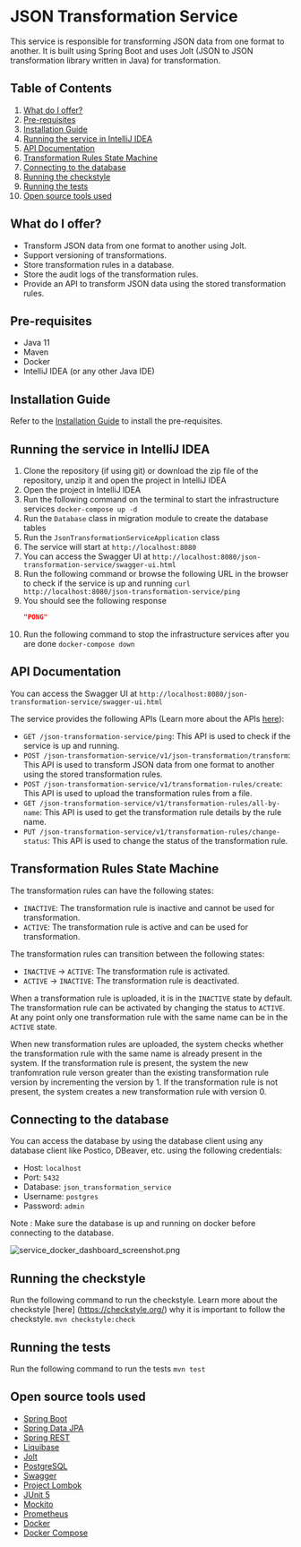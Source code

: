 # JSON Transformation Service
This service is responsible for transforming JSON data from one format to another. It is built using Spring Boot and uses Jolt (JSON to JSON transformation library written in Java) for transformation.

## Table of Contents
1. [What do I offer?](#what-do-i-offer)
2. [Pre-requisites](#pre-requisites)
3. [Installation Guide](#installation-guide)
4. [Running the service in IntelliJ IDEA](#running-the-service-in-intellij-idea)
5. [API Documentation](#api-documentation)
6. [Transformation Rules State Machine](#transformation-rules-state-machine)
7. [Connecting to the database](#connecting-to-the-database)
8. [Running the checkstyle](#running-the-checkstyle)
9. [Running the tests](#running-the-tests)
10. [Open source tools used](#open-source-tools-used)

## What do I offer?
- Transform JSON data from one format to another using Jolt.
- Support versioning of transformations.
- Store transformation rules in a database.
- Store the audit logs of the transformation rules.
- Provide an API to transform JSON data using the stored transformation rules.

## Pre-requisites
- Java 11
- Maven
- Docker
- IntelliJ IDEA (or any other Java IDE)

## Installation Guide
Refer to the [Installation Guide](INSTALLATIONS.MD) to install the pre-requisites.

## Running the service in IntelliJ IDEA
1. Clone the repository (if using git) or download the zip file of the repository, unzip it and open the project in IntelliJ IDEA
2. Open the project in IntelliJ IDEA
3. Run the following command on the terminal to start the infrastructure services
   ```docker-compose up -d```
4. Run the `Database` class in migration module to create the database tables
5. Run the `JsonTransformationServiceApplication` class
6. The service will start at `http://localhost:8080`
7. You can access the Swagger UI at `http://localhost:8080/json-transformation-service/swagger-ui.html`
8. Run the following command or browse the following URL in the browser to check if the service is up and running
   ```curl http://localhost:8080/json-transformation-service/ping```
9. You should see the following response
   ```json
   "PONG"
   ```
10. Run the following command to stop the infrastructure services after you are done
   ```docker-compose down```


## API Documentation
You can access the Swagger UI at `http://localhost:8080/json-transformation-service/swagger-ui.html`

The service provides the following APIs (Learn more about the APIs [here](https://spring.io/guides/gs/rest-service/)):
- `GET /json-transformation-service/ping`: This API is used to check if the service is up and running.
- `POST /json-transformation-service/v1/json-transformation/transform`: This API is used to transform JSON data from one format to another using the stored transformation rules.
- `POST /json-transformation-service/v1/transformation-rules/create`: This API is used to  upload the transformation rules from a file.
- `GET /json-transformation-service/v1/transformation-rules/all-by-name`: This API is used to get the transformation rule details by the rule name.
- `PUT /json-transformation-service/v1/transformation-rules/change-status`: This API is used to change the status of the transformation rule.

## Transformation Rules State Machine
The transformation rules can have the following states:
- `INACTIVE`: The transformation rule is inactive and cannot be used for transformation.
- `ACTIVE`: The transformation rule is active and can be used for transformation.

The transformation rules can transition between the following states:
- `INACTIVE` -> `ACTIVE`: The transformation rule is activated.
- `ACTIVE` -> `INACTIVE`: The transformation rule is deactivated.

When a transformation rule is uploaded, it is in the `INACTIVE` state by default. The transformation rule can be activated by changing the status to `ACTIVE`.
At any point only one transformation rule  with the same name can be in the `ACTIVE` state.

When new transformation rules are uploaded, the system checks whether the transformation rule with the same name is already present in the system.
If the transformation rule is present, the system the new tranfomration rule verson greater than 
the existing transformation rule version by incrementing the version by 1. If the transformation 
rule is not present, the system creates a new transformation rule with version 0.

## Connecting to the database
You can access the database by using the database client using any database client like Postico, 
DBeaver, etc. using the following credentials:
- Host: `localhost`
- Port: `5432`
- Database: `json_transformation_service`
- Username: `postgres`
- Password: `admin`

Note : Make sure the database is up and running on docker before connecting to the database.

![service_docker_dashboard_screenshot.png](docs%2Fservice_docker_dashboard_screenshot.png)

## Running the checkstyle
Run the following command to run the checkstyle. Learn more about the checkstyle [here]
(https://checkstyle.org/) why it is important to follow the checkstyle.
```mvn checkstyle:check```

## Running the tests
Run the following command to run the tests
```mvn test```

## Open source tools used
- [Spring Boot](https://spring.io/projects/spring-boot)
- [Spring Data JPA](https://spring.io/projects/spring-data-jpa)
- [Spring REST](https://spring.io/guides/gs/rest-service/)
- [Liquibase](https://www.liquibase.org/)
- [Jolt](https://github.com/bazaarvoice/jolt)
- [PostgreSQL](https://www.postgresql.org/)
- [Swagger](https://swagger.io/)
- [Project Lombok](https://projectlombok.org/)
- [JUnit 5](https://junit.org/junit5/)
- [Mockito](https://site.mockito.org/)
- [Prometheus](https://prometheus.io/)
- [Docker](https://www.docker.com/)
- [Docker Compose](https://docs.docker.com/compose/)
